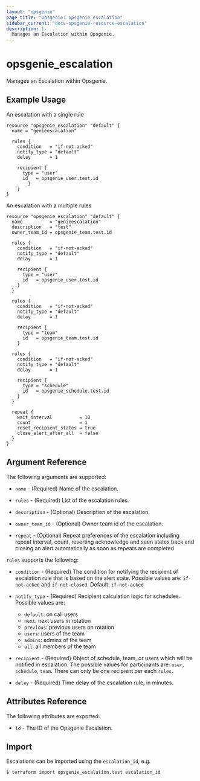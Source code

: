 ```yaml
---
layout: "opsgenie"
page_title: "Opsgenie: opsgenie_escalation"
sidebar_current: "docs-opsgenie-resource-escalation"
description: |-
  Manages an Escalation within Opsgenie.
---
```


# opsgenie_escalation

Manages an Escalation within Opsgenie.

## Example Usage

An escalation with a single rule

```hcl
resource "opsgenie_escalation" "default" {
  name = "genieescalation"

  rules {
    condition   = "if-not-acked"
    notify_type = "default"
    delay       = 1

    recipient {
      type = "user"
      id   = opsgenie_user.test.id
		}
	}
}
```

An escalation with a multiple rules

```
resource "opsgenie_escalation" "default" {
  name          = "genieescalation"
  description   = "test"
  owner_team_id = opsgenie_team.test.id

  rules {
    condition   = "if-not-acked"
    notify_type = "default"
    delay       = 1

    recipient {
      type = "user"
      id   = opsgenie_user.test.id
    }
  }

  rules {
    condition   = "if-not-acked"
    notify_type = "default"
    delay       = 1

    recipient {
      type = "team"
      id   = opsgenie_team.test.id
    }

  rules {
    condition   = "if-not-acked"
    notify_type = "default"
    delay       = 1

    recipient {
      type = "schedule"
      id   = opsgenie_schedule.test.id
    }
  }

  repeat {
    wait_interval          = 10
    count                  = 1
    reset_recipient_states = true
    close_alert_after_all  = false
  }
}
```

## Argument Reference

The following arguments are supported:

* `name` - (Required) Name of the escalation.

* `rules` - (Required) List of the escalation rules.

* `description` - (Optional) Description of the escalation.

* `owner_team_id` - (Optional) Owner team id of the escalation.

* `repeat` - (Optional) Repeat preferences of the escalation including repeat interval, count, reverting acknowledge and seen states back and closing an alert automatically as soon as repeats are completed

`rules` supports the following:

* `condition` - (Required) The condition for notifying the recipient of escalation rule that is based on the alert state. Possible values are: `if-not-acked` and `if-not-closed`. Default: `if-not-acked`

* `notify_type` - (Required) Recipient calculation logic for schedules. Possible values are:

  - `default`: on call users
  - `next`: next users in rotation
  - `previous`: previous users on rotation
  - `users`: users of the team
  - `admins`: admins of the team
  - `all`: all members of the team

* `recipient` - (Required) Object of schedule, team, or users which will be notified in escalation. The possible values for participants are: `user`, `schedule`, `team`. There can only be one recipient per each `rules`.

* `delay` - (Required) Time delay of the escalation rule, in minutes.

## Attributes Reference

The following attributes are exported:

* `id` - The ID of the Opsgenie Escalation.

## Import

Escalations can be imported using the `escalation_id`, e.g.

`$ terraform import opsgenie_escalation.test escalation_id`
